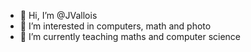 - 👋 Hi, I’m @JVallois
- 👀 I’m interested in computers, math and photo
- 🌱 I’m currently teaching maths and computer science

<!---
JVallois/JVallois is a ✨ special ✨ repository because its `README.md` (this file) appears on your GitHub profile.
You can click the Preview link to take a look at your changes.
--->
